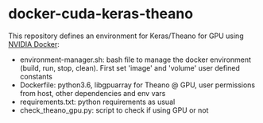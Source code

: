 # docker-cuda-keras-theano

This repository defines an environment for Keras/Theano for GPU using [NVIDIA Docker](https://github.com/NVIDIA/nvidia-docker):

* environment-manager.sh: bash file to manage the docker environment (build, run, stop, clean). First set 'image' and 'volume' user defined constants
* Dockerfile: python3.6, libgpuarray for Theano @ GPU, user permissions from host, other dependencies and env vars
* requirements.txt: python requirements as usual
* check_theano_gpu.py: script to check if using GPU or not
